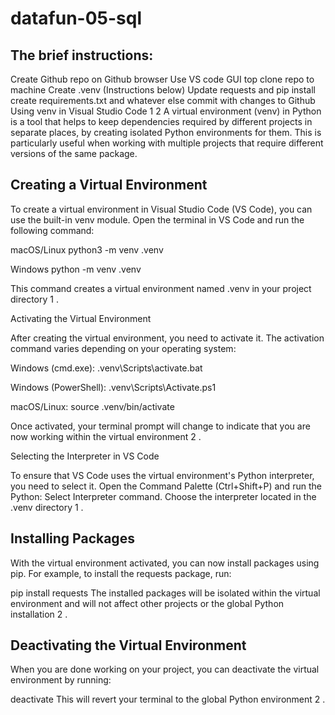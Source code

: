 # datafun-05-sql

## The brief instructions:

Create Github repo on Github browser
Use VS code GUI top clone repo to machine
Create .venv (Instructions below)
Update requests and pip install
create requirements.txt and whatever else
commit with changes to Github
Using venv in Visual Studio Code 1 2 A virtual environment (venv) in Python is a tool that helps to keep dependencies required by different projects in separate places, by creating isolated Python environments for them. This is particularly useful when working with multiple projects that require different versions of the same package.

## Creating a Virtual Environment

To create a virtual environment in Visual Studio Code (VS Code), you can use the built-in venv module. Open the terminal in VS Code and run the following command:

macOS/Linux
python3 -m venv .venv


Windows
python -m venv .venv 

This command creates a virtual environment named .venv in your project directory 1 .

Activating the Virtual Environment

After creating the virtual environment, you need to activate it. The activation command varies depending on your operating system:

Windows (cmd.exe): .venv\Scripts\activate.bat

Windows (PowerShell): .venv\Scripts\Activate.ps1

macOS/Linux: source .venv/bin/activate

Once activated, your terminal prompt will change to indicate that you are now working within the virtual environment 2 .

Selecting the Interpreter in VS Code

To ensure that VS Code uses the virtual environment's Python interpreter, you need to select it. Open the Command Palette (Ctrl+Shift+P) and run the Python: Select Interpreter command. Choose the interpreter located in the .venv directory 1 .

## Installing Packages

With the virtual environment activated, you can now install packages using pip. For example, to install the requests package, run:

pip install requests The installed packages will be isolated within the virtual environment and will not affect other projects or the global Python installation 2 .

## Deactivating the Virtual Environment

When you are done working on your project, you can deactivate the virtual environment by running:

deactivate This will revert your terminal to the global Python environment 2 .
